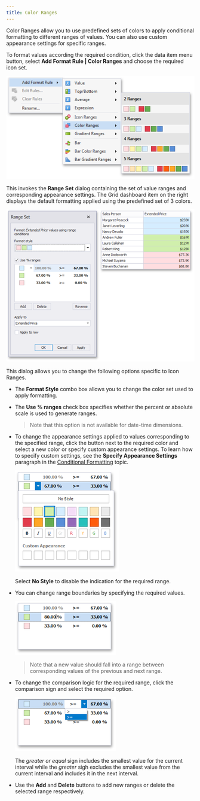 ```yaml
---
title: Color Ranges
---
```

Color Ranges allow you to use predefined sets of colors to apply conditional formatting to different ranges of values. You can also use custom appearance settings for specific ranges.

To format values according the required condition, click the data item menu button, select **Add Format Rule | Color Ranges** and choose the required icon set.

![ColorRanges_Menu](../../../../images/Img118665.png)

This invokes the **Range Set** dialog containing the set of value ranges and corresponding appearance settings. The Grid dashboard item on the right displays the default formatting applied using the predefined set of 3 colors.

![ColorRangeSetDialog](../../../../images/Img118666.png)

This dialog allows you to change the following options specific to Icon Ranges.
* The **Format Style** combo box allows you to change the color set used to apply formatting.
* The **Use % ranges** check box specifies whether the percent or absolute scale is used to generate ranges.
	
	> Note that this option is not available for date-time dimensions.
* To change the appearance settings applied to values corresponding to the specified range, click the button next to the required color and select a new color or specify custom appearance settings. To learn how to specify custom settings, see the **Specify Appearance Settings** paragraph in the [Conditional Formatting](../../../../../dashboard-for-desktop/articles/dashboard-designer/appearance-customization/conditional-formatting.md) topic.
	
	![ColorRangeSetDialog_ChangeAppearance](../../../../images/Img118667.png)
	
	Select **No Style** to disable the indication for the required range.
* You can change range boundaries by specifying the required values.
	
	![ColorRangeSetDialog_ChangeRangeStop](../../../../images/Img118669.png)
	
	> Note that a new value should fall into a range between corresponding values of the previous and next range.
* To change the comparison logic for the required range, click the comparison sign and select the required option.
	
	![ColorRangeSetDialog_ChangeComparisonLogic](../../../../images/Img118670.png)
	
	The _greater or equal_ sign includes the smallest value for the current interval while the _greater_ sigh excludes the smallest value from the current interval and includes it in the next interval.
* Use the **Add** and **Delete** buttons to add new ranges or delete the selected range respectively.